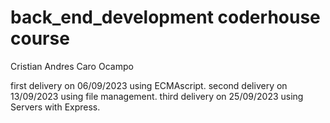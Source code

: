 # back_end_development coderhouse course
Cristian Andres Caro Ocampo

first delivery on 06/09/2023 using ECMAscript.
second delivery on 13/09/2023 using file management.
third delivery on 25/09/2023 using Servers with Express.